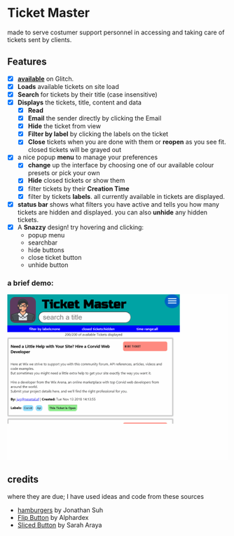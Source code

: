 # Ticket Master 
made to serve costumer support personnel in accessing and taking care of tickets sent by clients.

## Features
- [x] [__available__](https://caring-sequoia-nigella.glitch.me/) on Glitch.
- [x] __Loads__ available tickets on site load
- [x] __Search__ for tickets by their title (case insensitive)
- [x] __Displays__ the tickets, title, content and data 
    - [x] __Read__
    - [x] __Email__ the sender directly by clicking the Email
    - [x] __Hide__ the ticket from view
    - [x] __Filter by label__ by clicking the labels on the ticket
    - [x] __Close__ tickets when you are done with them or __reopen__ as you see fit. closed tickets will be grayed out
-[x] a nice popup __menu__ to manage your preferences 
    -[x] __change__ up the interface by choosing one of our available colour presets or pick your own 
    -[x] __Hide__ closed tickets or show them 
    -[x] filter tickets by their __Creation Time__ 
    -[x] filter by tickets __labels__. all  currently available in tickets are displayed.
- [x] __status bar__ shows what filters you have active and tells you how many tickets are hidden and displayed.
you can also __unhide__ any hidden tickets.
-[x] A __Snazzy__ design! try hovering and clicking:  
    - popup menu
    - searchbar
    - hide buttons
    - close ticket button
    - unhide button

### a brief demo:
![demo](./ui-testing-recording.gif)


## credits
where they are due;
I have used ideas and code from these sources
- [hamburgers](https://jonsuh.com/hamburgers/) by Jonathan Suh
- [Flip Button](https://codepen.io/alphardex/pen/VwwVLdM) by Alphardex
- [Sliced Button](https://codepen.io/saraharaya/pen/NpwdGv) by Sarah Araya
